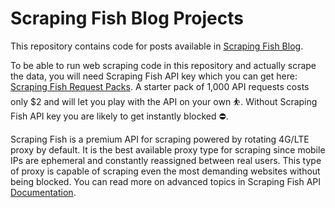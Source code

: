 # Scraping Fish Blog Projects

This repository contains code for posts available in [Scraping Fish Blog](https://scrapingfish.com/blog).

To be able to run web scraping code in this repository and actually scrape the data, you will need Scraping Fish API key which you can get here: [Scraping Fish Request Packs](https://scrapingfish.com/buy).
A starter pack of 1,000 API requests costs only $2 and will let you play with the API on your own ⛹️.
Without Scraping Fish API key you are likely to get instantly blocked ⛔️.

Scraping Fish is a premium API for scraping powered by rotating 4G/LTE proxy by default.
It is the best available proxy type for scraping since mobile IPs are ephemeral and constantly reassigned between real users.
This type of proxy is capable of scraping even the most demanding websites without being blocked.
You can read more on advanced topics in Scraping Fish API [Documentation](https://scrapingfish.com/docs/intro).
